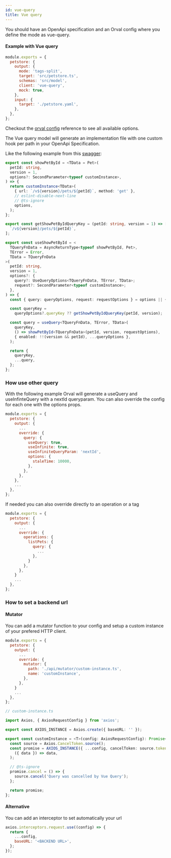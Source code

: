 ```yaml
---
id: vue-query
title: Vue query
---
```


You should have an OpenApi specification and an Orval config where you define the mode as vue-query.

#### Example with Vue query

```js
module.exports = {
  petstore: {
    output: {
      mode: 'tags-split',
      target: 'src/petstore.ts',
      schemas: 'src/model',
      client: 'vue-query',
      mock: true,
    },
    input: {
      target: './petstore.yaml',
    },
  },
};
```

Checkout the [orval config](../reference/configuration/full-example) reference to see all available options.

The Vue query model will generate an implementation file with one custom hook per path in your OpenApi Specification.

Like the following example from this <a href="https://github.com/anymaniax/orval/blob/master/samples/vue-query/petstore.yaml" target="_blank">swagger</a>:

```ts
export const showPetById = <TData = Pet>(
  petId: string,
  version = 1,
  options?: SecondParameter<typeof customInstance>,
) => {
  return customInstance<TData>(
    { url: `/v${version}/pets/${petId}`, method: 'get' },
    // eslint-disable-next-line
    // @ts-ignore
    options,
  );
};

export const getShowPetByIdQueryKey = (petId: string, version = 1) => [
  `/v${version}/pets/${petId}`,
];

export const useShowPetById = <
  TQueryFnData = AsyncReturnType<typeof showPetById, Pet>,
  TError = Error,
  TData = TQueryFnData
>(
  petId: string,
  version = 1,
  options?: {
    query?: UseQueryOptions<TQueryFnData, TError, TData>;
    request?: SecondParameter<typeof customInstance>;
  },
) => {
  const { query: queryOptions, request: requestOptions } = options || {};

  const queryKey =
    queryOptions?.queryKey ?? getShowPetByIdQueryKey(petId, version);

  const query = useQuery<TQueryFnData, TError, TData>(
    queryKey,
    () => showPetById<TQueryFnData>(petId, version, requestOptions),
    { enabled: !!(version && petId), ...queryOptions },
  );

  return {
    queryKey,
    ...query,
  };
};
```

### How use other query

With the following example Orval will generate a useQuery and useInfinteQuery with a nextId queryparam. You can also override the config for each one with the options props.

```js
module.exports = {
  petstore: {
    output: {
      ...
      override: {
        query: {
          useQuery: true,
          useInfinite: true,
          useInfiniteQueryParam: 'nextId',
          options: {
            staleTime: 10000,
          },
        },
      },
    },
    ...
  },
};
```

If needed you can also override directly to an operation or a tag

```js
module.exports = {
  petstore: {
    output: {
      ...
      override: {
        operations: {
          listPets: {
            query: {
              ...
            },
          }
        },
      },
    }
    ...
  },
};
```

### How to set a backend url

#### Mutator

You can add a mutator function to your config and setup a custom instance of your prefered HTTP client.

```js
module.exports = {
  petstore: {
    output: {
      ...
      override: {
        mutator: {
          path: './api/mutator/custom-instance.ts',
          name: 'customInstance',
        },
      },
    }
    ...
  },
};
```

```ts
// custom-instance.ts

import Axios, { AxiosRequestConfig } from 'axios';

export const AXIOS_INSTANCE = Axios.create({ baseURL: '' });

export const customInstance = <T>(config: AxiosRequestConfig): Promise<T> => {
  const source = Axios.CancelToken.source();
  const promise = AXIOS_INSTANCE({ ...config, cancelToken: source.token }).then(
    ({ data }) => data,
  );

  // @ts-ignore
  promise.cancel = () => {
    source.cancel('Query was cancelled by Vue Query');
  };

  return promise;
};
```

#### Alternative

You can add an interceptor to set automatically your url

```js
axios.interceptors.request.use((config) => {
  return {
    ...config,
    baseURL: '<BACKEND URL>',
  };
});
```
